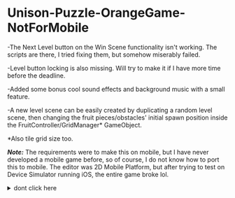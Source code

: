 # Unison-Puzzle-OrangeGame-NotForMobile
-The Next Level button on the Win Scene functionality isn't working. The scripts are there, I tried fixing them, but somehow miserably failed.

-Level button locking is also missing. Will try to make it if I have more time before the deadline.

-Added some bonus cool sound effects and background music with a small feature.

-A new level scene can be easily created by duplicating a random level scene, then changing the fruit pieces/obstacles' initial spawn position inside the FruitController/GridManager* GameObject.

*Also tile grid size too.

***Note:*** The requirements were to make this on mobile, but I have never developed a mobile game before, so of course, I do not know how to port this to mobile. The editor was 2D Mobile Platform, but after trying to test on Device Simulator running iOS, the entire game broke lol.

<details>
  <summary>dont click here</summary>
  Thanks to GPT for sponsoring this intern assignment
</details>
